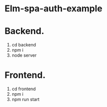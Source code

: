 # Elm-spa-auth-example

# Backend.  
1. cd backend  
2. npm i  
3. node server  


# Frontend.  
1. cd frontend  
2. npm i  
3. npm run start  

